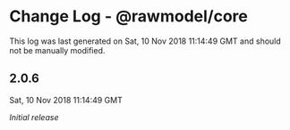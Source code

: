 # Change Log - @rawmodel/core

This log was last generated on Sat, 10 Nov 2018 11:14:49 GMT and should not be manually modified.

## 2.0.6
Sat, 10 Nov 2018 11:14:49 GMT

*Initial release*

